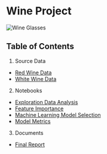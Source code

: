 # **Wine Project**

![Wine Glasses](https://github.com/C-Atwood/Wine_Quality_Study/blob/main/Images/red_and_white.jpg)

## **Table of Contents**

1. Source Data

- [Red Wine Data](https://github.com/C-Atwood/Wine_Quality_Study/blob/main/Source_Data/winequality-red.csv)
- [White Wine Data](https://github.com/C-Atwood/Wine_Quality_Study/blob/main/Source_Data/winequality-white.csv)

2. Notebooks

- [Exploration Data Analysis](https://github.com/C-Atwood/Wine_Quality_Study/blob/main/Wine_Capstone_EDA.ipynb)
- [Feature Importance](https://github.com/C-Atwood/Wine_Quality_Study/blob/main/Wine_Capstone_Feature_importance.ipynb)
- [Machine Learning Model Selection](https://github.com/C-Atwood/Wine_Quality_Study/blob/main/Wine_capstone_model_selection.ipynb)
- [Model Metrics](https://github.com/C-Atwood/Wine_Quality_Study/blob/main/Wine_capstone_ROC-precision.ipynb)


3. Documents

- [Final Report](https://github.com/C-Atwood/Wine_Quality_Study/blob/main/Milestone_report.pdf)
